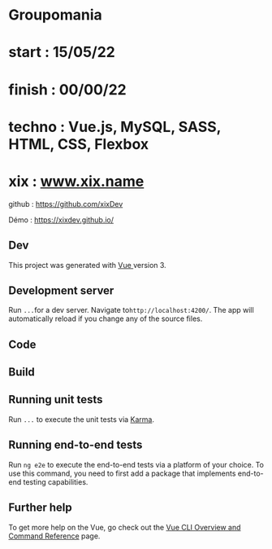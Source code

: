 # Groupomania

# start : 15/05/22

# finish : 00/00/22

# techno : Vue.js, MySQL, SASS, HTML, CSS, Flexbox

# xix : www.xix.name

github : https://github.com/xixDev

Démo : https://xixdev.github.io/

## Dev

This project was generated with [Vue ](https://github.com/vuejs) version 3.

## Development server

Run `...`for a dev server. Navigate to`http://localhost:4200/`. The app will automatically reload if you change any of the source files.

## Code

## Build

## Running unit tests

Run `...` to execute the unit tests via [Karma](https://karma-runner.github.io).

## Running end-to-end tests

Run `ng e2e` to execute the end-to-end tests via a platform of your choice. To use this command, you need to first add a package that implements end-to-end testing capabilities.

## Further help

To get more help on the Vue, go check out the [Vue CLI Overview and Command Reference](https://cli.vuejs.org/) page.

